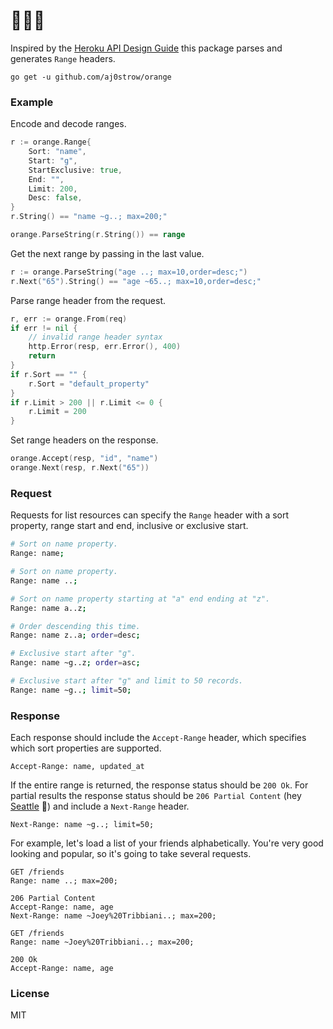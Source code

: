 # 🍊🍊🍊

Inspired by the [Heroku API Design Guide](https://www.gitbook.com/book/geemus/http-api-design/details) this package parses and generates `Range` headers. 

```
go get -u github.com/aj0strow/orange
```

### Example

Encode and decode ranges.

```go
r := orange.Range{
    Sort: "name",
    Start: "g",
    StartExclusive: true,
    End: "",
    Limit: 200,
    Desc: false,
}
r.String() == "name ~g..; max=200;"

orange.ParseString(r.String()) == range
```

Get the next range by passing in the last value.

```go
r := orange.ParseString("age ..; max=10,order=desc;")
r.Next("65").String() == "age ~65..; max=10,order=desc;"
```

Parse range header from the request.

```go
r, err := orange.From(req)
if err != nil {
    // invalid range header syntax
    http.Error(resp, err.Error(), 400)
    return
}
if r.Sort == "" {
    r.Sort = "default_property"
}
if r.Limit > 200 || r.Limit <= 0 {
    r.Limit = 200
}
```

Set range headers on the response.

```go
orange.Accept(resp, "id", "name")
orange.Next(resp, r.Next("65"))
```

### Request

Requests for list resources can specify the `Range` header with a sort property, range start and end, inclusive or exclusive start.

```sh
# Sort on name property.
Range: name;

# Sort on name property.
Range: name ..;

# Sort on name property starting at "a" end ending at "z".
Range: name a..z;

# Order descending this time.
Range: name z..a; order=desc;

# Exclusive start after "g".
Range: name ~g..z; order=asc;

# Exclusive start after "g" and limit to 50 records.
Range: name ~g..; limit=50;
```

### Response

Each response should include the `Accept-Range` header, which specifies which sort properties are supported.

```
Accept-Range: name, updated_at
```

If the entire range is returned, the response status should be `200 Ok`. For partial results the response status should be `206 Partial Content` (hey [Seattle](https://en.wikipedia.org/wiki/Area_code_206) 👋) and include a `Next-Range` header. 

```
Next-Range: name ~g..; limit=50;
```

For example, let's load a list of your friends alphabetically. You're very good looking and popular, so it's going to take several requests. 

```
GET /friends
Range: name ..; max=200;
```

```
206 Partial Content
Accept-Range: name, age
Next-Range: name ~Joey%20Tribbiani..; max=200;
```

```
GET /friends
Range: name ~Joey%20Tribbiani..; max=200;
```

```
200 Ok
Accept-Range: name, age
```

### License

MIT
